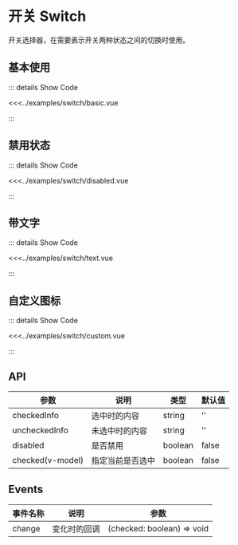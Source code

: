 # 开关 Switch

开关选择器，在需要表示开关两种状态之间的切换时使用。


## 基本使用 

<switch-basic />

::: details Show Code

<<<../examples/switch/basic.vue

:::

## 禁用状态 

<switch-disabled />

::: details Show Code

<<<../examples/switch/disabled.vue

:::

## 带文字 

<switch-text />

::: details Show Code

<<<../examples/switch/text.vue

:::

## 自定义图标

<switch-custom />

::: details Show Code

<<<../examples/switch/custom.vue

:::

## API

| 参数 | 说明 | 类型 | 默认值 |
|---|---|---|---|
| checkedInfo | 选中时的内容 | string | '' |
| uncheckedInfo | 未选中时的内容 | string | '' |
| disabled | 是否禁用 | boolean | false |
| checked(v-model) | 指定当前是否选中 | boolean | false |

## Events

事件名称 | 说明 | 参数
-- | -- | --
change | 变化时的回调 | (checked: boolean) => void